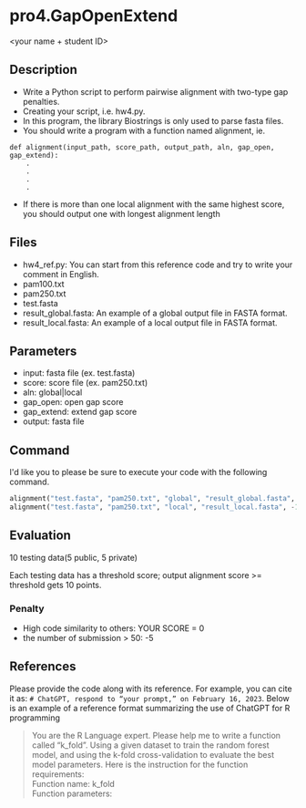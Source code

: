 # pro4.GapOpenExtend

<your name + student ID>

## Description

-   Write a Python script to perform pairwise alignment with two-type gap penalties.
-   Creating your script, i.e. hw4.py.
-   In this program, the library Biostrings is only used to parse fasta files.
-   You should write a program with a function named alignment, ie.

```
def alignment(input_path, score_path, output_path, aln, gap_open, gap_extend):
    .
    .
    .
    .
```

-   If there is more than one local alignment with the same highest score, you should output one with longest alignment length

## Files

-   hw4_ref.py: You can start from this reference code and try to write your comment in English.
-   pam100.txt
-   pam250.txt
-   test.fasta
-   result_global.fasta: An example of a global output file in FASTA format.
-   result_local.fasta: An example of a local output file in FASTA format.

## Parameters

-   input: fasta file (ex. test.fasta)
-   score: score file (ex. pam250.txt)
-   aln: global|local
-   gap_open: open gap score
-   gap_extend: extend gap score
-   output: fasta file

## Command

I'd like you to please be sure to execute your code with the following command.

```Python
alignment("test.fasta", "pam250.txt", "global", "result_global.fasta", -10, -2), threshold = 45
alignment("test.fasta", "pam250.txt", "local", "result_local.fasta", -10, -2), threshold = 59
```

## Evaluation

10 testing data(5 public, 5 private)

Each testing data has a threshold score; output alignment score >= threshold gets 10 points.

### Penalty

-   High code similarity to others: YOUR SCORE = 0
-   the number of submission > 50: -5

## References

Please provide the code along with its reference. For example, you can cite it as: `# ChatGPT, respond to “your prompt,” on February 16, 2023`. Below is an example of a reference format summarizing the use of ChatGPT for R programming

> You are the R Language expert.
> Please help me to write a function called “k_fold”.
> Using a given dataset to train the random forest model, and using the k-fold cross-validation to evaluate the best model parameters. Here is the instruction for the function requirements:\
> Function name: k_fold\
> Function parameters:
